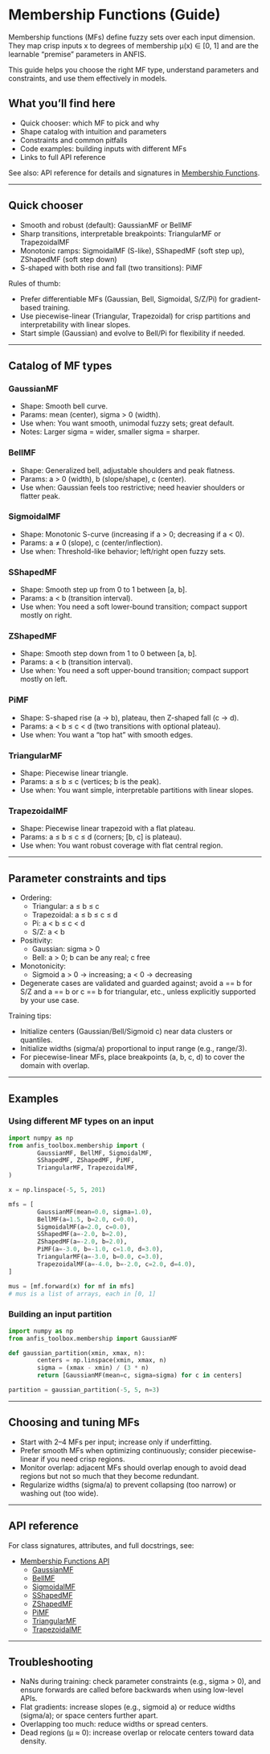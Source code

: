 # Membership Functions (Guide)

Membership functions (MFs) define fuzzy sets over each input dimension. They map crisp inputs x to degrees of membership μ(x) ∈ [0, 1] and are the learnable “premise” parameters in ANFIS.

This guide helps you choose the right MF type, understand parameters and constraints, and use them effectively in models.

## What you’ll find here

- Quick chooser: which MF to pick and why
- Shape catalog with intuition and parameters
- Constraints and common pitfalls
- Code examples: building inputs with different MFs
- Links to full API reference

See also: API reference for details and signatures in [Membership Functions](../api/membership-functions.md).

---

## Quick chooser

- Smooth and robust (default): GaussianMF or BellMF
- Sharp transitions, interpretable breakpoints: TriangularMF or TrapezoidalMF
- Monotonic ramps: SigmoidalMF (S-like), SShapedMF (soft step up), ZShapedMF (soft step down)
- S-shaped with both rise and fall (two transitions): PiMF

Rules of thumb:

- Prefer differentiable MFs (Gaussian, Bell, Sigmoidal, S/Z/Pi) for gradient-based training.
- Use piecewise-linear (Triangular, Trapezoidal) for crisp partitions and interpretability with linear slopes.
- Start simple (Gaussian) and evolve to Bell/Pi for flexibility if needed.

---

## Catalog of MF types

### GaussianMF

- Shape: Smooth bell curve.
- Params: mean (center), sigma > 0 (width).
- Use when: You want smooth, unimodal fuzzy sets; great default.
- Notes: Larger sigma = wider, smaller sigma = sharper.

### BellMF

- Shape: Generalized bell, adjustable shoulders and peak flatness.
- Params: a > 0 (width), b (slope/shape), c (center).
- Use when: Gaussian feels too restrictive; need heavier shoulders or flatter peak.

### SigmoidalMF

- Shape: Monotonic S-curve (increasing if a > 0; decreasing if a < 0).
- Params: a ≠ 0 (slope), c (center/inflection).
- Use when: Threshold-like behavior; left/right open fuzzy sets.

### SShapedMF

- Shape: Smooth step up from 0 to 1 between [a, b].
- Params: a < b (transition interval).
- Use when: You need a soft lower-bound transition; compact support mostly on right.

### ZShapedMF

- Shape: Smooth step down from 1 to 0 between [a, b].
- Params: a < b (transition interval).
- Use when: You need a soft upper-bound transition; compact support mostly on left.

### PiMF

- Shape: S-shaped rise (a → b), plateau, then Z-shaped fall (c → d).
- Params: a < b ≤ c < d (two transitions with optional plateau).
- Use when: You want a “top hat” with smooth edges.

### TriangularMF

- Shape: Piecewise linear triangle.
- Params: a ≤ b ≤ c (vertices; b is the peak).
- Use when: You want simple, interpretable partitions with linear slopes.

### TrapezoidalMF

- Shape: Piecewise linear trapezoid with a flat plateau.
- Params: a ≤ b ≤ c ≤ d (corners; [b, c] is plateau).
- Use when: You want robust coverage with flat central region.

---

## Parameter constraints and tips

- Ordering:
	- Triangular: a ≤ b ≤ c
	- Trapezoidal: a ≤ b ≤ c ≤ d
	- Pi: a < b ≤ c < d
	- S/Z: a < b
- Positivity:
	- Gaussian: sigma > 0
	- Bell: a > 0; b can be any real; c free
- Monotonicity:
	- Sigmoid a > 0 → increasing; a < 0 → decreasing
- Degenerate cases are validated and guarded against; avoid a == b for S/Z and a == b or c == b for triangular, etc., unless explicitly supported by your use case.

Training tips:

- Initialize centers (Gaussian/Bell/Sigmoid c) near data clusters or quantiles.
- Initialize widths (sigma/a) proportional to input range (e.g., range/3).
- For piecewise-linear MFs, place breakpoints (a, b, c, d) to cover the domain with overlap.

---

## Examples

### Using different MF types on an input

```python
import numpy as np
from anfis_toolbox.membership import (
		GaussianMF, BellMF, SigmoidalMF,
		SShapedMF, ZShapedMF, PiMF,
		TriangularMF, TrapezoidalMF,
)

x = np.linspace(-5, 5, 201)

mfs = [
		GaussianMF(mean=0.0, sigma=1.0),
		BellMF(a=1.5, b=2.0, c=0.0),
		SigmoidalMF(a=2.0, c=0.0),
		SShapedMF(a=-2.0, b=2.0),
		ZShapedMF(a=-2.0, b=2.0),
		PiMF(a=-3.0, b=-1.0, c=1.0, d=3.0),
		TriangularMF(a=-3.0, b=0.0, c=3.0),
		TrapezoidalMF(a=-4.0, b=-2.0, c=2.0, d=4.0),
]

mus = [mf.forward(x) for mf in mfs]
# mus is a list of arrays, each in [0, 1]
```

### Building an input partition

```python
import numpy as np
from anfis_toolbox.membership import GaussianMF

def gaussian_partition(xmin, xmax, n):
		centers = np.linspace(xmin, xmax, n)
		sigma = (xmax - xmin) / (3 * n)
		return [GaussianMF(mean=c, sigma=sigma) for c in centers]

partition = gaussian_partition(-5, 5, n=3)
```

---

## Choosing and tuning MFs

- Start with 2–4 MFs per input; increase only if underfitting.
- Prefer smooth MFs when optimizing continuously; consider piecewise-linear if you need crisp regions.
- Monitor overlap: adjacent MFs should overlap enough to avoid dead regions but not so much that they become redundant.
- Regularize widths (sigma/a) to prevent collapsing (too narrow) or washing out (too wide).

---

## API reference

For class signatures, attributes, and full docstrings, see:

- [Membership Functions API](../api/membership-functions.md)
	- [GaussianMF](../api/membership-functions.md#gaussianmf)
	- [BellMF](../api/membership-functions.md#bellmf)
	- [SigmoidalMF](../api/membership-functions.md#sigmoidalmf)
	- [SShapedMF](../api/membership-functions.md#sshapedmf)
	- [ZShapedMF](../api/membership-functions.md#zshapedmf)
	- [PiMF](../api/membership-functions.md#pimf)
	- [TriangularMF](../api/membership-functions.md#triangularmf)
	- [TrapezoidalMF](../api/membership-functions.md#trapezoidalmf)

---

## Troubleshooting

- NaNs during training: check parameter constraints (e.g., sigma > 0), and ensure forwards are called before backwards when using low-level APIs.
- Flat gradients: increase slopes (e.g., sigmoid a) or reduce widths (sigma/a); or space centers further apart.
- Overlapping too much: reduce widths or spread centers.
- Dead regions (μ ≈ 0): increase overlap or relocate centers toward data density.
